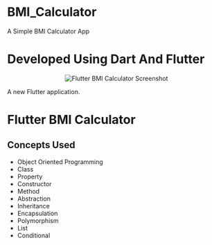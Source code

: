# BMI_Calculator
A Simple BMI Calculator App

# Developed Using Dart And Flutter

<p align="center">
    <img src="readme-assets/screenshots.png" alt="Flutter BMI Calculator Screenshot">
</p>

A new Flutter application.
# Flutter BMI Calculator

## Concepts Used
- Object Oriented Programming
- Class
- Property
- Constructor
- Method
- Abstraction
- Inheritance
- Encapsulation
- Polymorphism
- List
- Conditional
